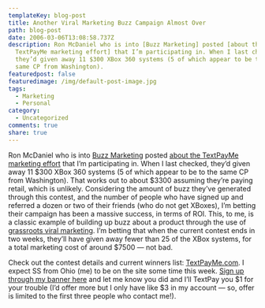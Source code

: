 ```yaml
---
templateKey: blog-post
title: Another Viral Marketing Buzz Campaign Almost Over
path: blog-post
date: 2006-03-06T13:08:58.737Z
description: Ron McDaniel who is into [Buzz Marketing] posted [about the
  TextPayMe marketing effort] that I’m participating in. When I last checked,
  they’d given away 11 $300 XBox 360 systems (5 of which appear to be to the
  same CP from Washington).
featuredpost: false
featuredimage: /img/default-post-image.jpg
tags:
  - Marketing
  - Personal
category:
  - Uncategorized
comments: true
share: true
---
```

<!--StartFragment-->

Ron McDaniel who is into [Buzz Marketing](http://buzzoodle.blogspot.com/) posted [about the TextPayMe marketing effort](http://buzzoodle.blogspot.com/2006/03/viral-marketing-effort.html) that I’m participating in. When I last checked, they’d given away 11 $300 XBox 360 systems (5 of which appear to be to the same CP from Washington). That works out to about $3300 assuming they’re paying retail, which is unlikely. Considering the amount of buzz they’ve generated through this contest, and the number of people who have signed up and referred a dozen or two of their friends (who do not get XBoxes), I’m betting their campaign has been a massive success, in terms of ROI. This, to me, is a classic example of building up buzz about a product through the use of [grassroots viral marketing](http://www.wilsonweb.com/wmt5/viral-principles.htm). I’m betting that when the current contest ends in two weeks, they’ll have given away fewer than 25 of the XBox systems, for a total marketing cost of around $7500 — not bad.

Check out the contest details and current winners list: [TextPayMe.com](https://www.textpayme.com/us/secure/index.tpm?clref=ZjBjOTRjZTctMGE1Ny00ZmM4LThkOGQtNTA3MDE1ZWMxMjE1). I expect SS from Ohio (me) to be on the site some time this week. [Sign up through my banner here](http://ardalis.com/blogs/ssmith/archive/2006/02/02/TextPayMe_is_The_Next_PayPal.aspx) and let me know you did and I’ll TextPay you $1 for your trouble (I’d offer more but I only have like $3 in my account — so, offer is limited to the first three people who contact me!).

<!--EndFragment-->